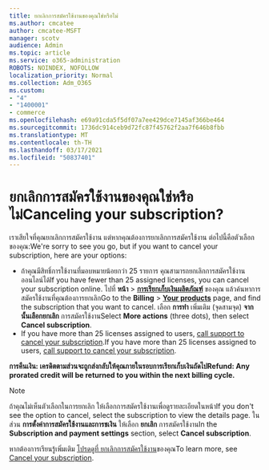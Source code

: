 ```yaml
---
title: ยกเลิกการสมัครใช้งานของคุณใช่หรือไม่
ms.author: cmcatee
author: cmcatee-MSFT
manager: scotv
audience: Admin
ms.topic: article
ms.service: o365-administration
ROBOTS: NOINDEX, NOFOLLOW
localization_priority: Normal
ms.collection: Adm_O365
ms.custom:
- "4"
- "1400001"
- commerce
ms.openlocfilehash: e69a91cda5f5df07a7ee429dce7145af366be464
ms.sourcegitcommit: 1736dc914ceb9d72fc87f45762f2aa7f646b8fbb
ms.translationtype: MT
ms.contentlocale: th-TH
ms.lasthandoff: 03/17/2021
ms.locfileid: "50837401"
---
```

# <a name="canceling-your-subscription"></a><span data-ttu-id="ae3c9-102">ยกเลิกการสมัครใช้งานของคุณใช่หรือไม่</span><span class="sxs-lookup"><span data-stu-id="ae3c9-102">Canceling your subscription?</span></span>

<span data-ttu-id="ae3c9-103">เราเสียใจที่คุณยกเลิกการสมัครใช้งาน แต่หากคุณต้องการยกเลิกการสมัครใช้งาน ต่อไปนี้คือตัวเลือกของคุณ:</span><span class="sxs-lookup"><span data-stu-id="ae3c9-103">We're sorry to see you go, but if you want to cancel your subscription, here are your options:</span></span>
  
- <span data-ttu-id="ae3c9-104">ถ้าคุณมีสิทธิ์การใช้งานที่มอบหมายน้อยกว่า 25 รายการ คุณสามารถยกเลิกการสมัครใช้งานออนไลน์ได้</span><span class="sxs-lookup"><span data-stu-id="ae3c9-104">If you have fewer than 25 assigned licenses, you can cancel your subscription online.</span></span> <span data-ttu-id="ae3c9-105">ไปที่ **หน้า** \> **[การเรียกเก็บเงินผลิตภัณฑ์](https://go.microsoft.com/fwlink/p/?linkid=842054)** ของคุณ แล้วค้นหาการสมัครใช้งานที่คุณต้องการยกเลิก</span><span class="sxs-lookup"><span data-stu-id="ae3c9-105">Go to the **Billing** \> **[Your products](https://go.microsoft.com/fwlink/p/?linkid=842054)** page, and find the subscription that you want to cancel.</span></span> <span data-ttu-id="ae3c9-106">เลือก **การทํา** เพิ่มเติม (จุดสามจุด) **จากนั้นเลือกยกเลิก** การสมัครใช้งาน</span><span class="sxs-lookup"><span data-stu-id="ae3c9-106">Select **More actions** (three dots), then select **Cancel subscription**.</span></span>
- <span data-ttu-id="ae3c9-107">If you have more than 25 licenses assigned to users, [call support to cancel your subscription](https://docs.microsoft.com/microsoft-365/admin/contact-support-for-business-products?view=o365-worldwide).</span><span class="sxs-lookup"><span data-stu-id="ae3c9-107">If you have more than 25 licenses assigned to users, [call support to cancel your subscription](https://docs.microsoft.com/microsoft-365/admin/contact-support-for-business-products?view=o365-worldwide).</span></span>
  
<span data-ttu-id="ae3c9-108">**การคืนเงิน: เครดิตตามส่วนจะถูกส่งกลับให้คุณภายในรอบการเรียกเก็บเงินถัดไป**</span><span class="sxs-lookup"><span data-stu-id="ae3c9-108">**Refund: Any prorated credit will be returned to you within the next billing cycle.**</span></span>

> [!NOTE]
> <span data-ttu-id="ae3c9-109">ถ้าคุณไม่เห็นตัวเลือกในการยกเลิก ให้เลือกการสมัครใช้งานเพื่อดูรายละเอียดในหน้า</span><span class="sxs-lookup"><span data-stu-id="ae3c9-109">If you don't see the option to cancel, select the subscription to view the details page.</span></span> <span data-ttu-id="ae3c9-110">ในส่วน **การตั้งค่าการสมัครใช้งานและการชเงิน** ให้เลือก **ยกเลิก** การสมัครใช้งาน</span><span class="sxs-lookup"><span data-stu-id="ae3c9-110">In the **Subscription and payment settings** section, select **Cancel subscription**.</span></span>

<span data-ttu-id="ae3c9-111">หากต้องการเรียนรู้เพิ่มเติม [โปรดดูที่ ยกเลิกการสมัครใช้งาน](https://docs.microsoft.com/microsoft-365/commerce/subscriptions/cancel-your-subscription)ของคุณ</span><span class="sxs-lookup"><span data-stu-id="ae3c9-111">To learn more, see [Cancel your subscription](https://docs.microsoft.com/microsoft-365/commerce/subscriptions/cancel-your-subscription).</span></span>